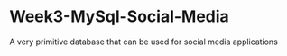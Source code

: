 # Week3-MySql-Social-Media
A very primitive database that can be used for social media applications
